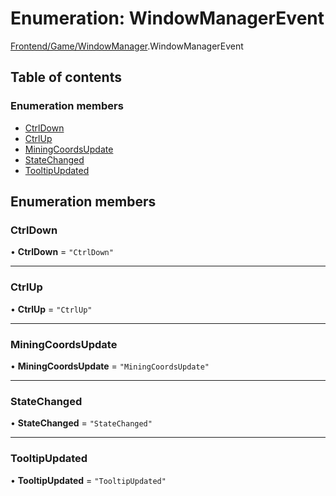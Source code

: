 # Enumeration: WindowManagerEvent

[Frontend/Game/WindowManager](../modules/Frontend_Game_WindowManager.md).WindowManagerEvent

## Table of contents

### Enumeration members

- [CtrlDown](Frontend_Game_WindowManager.WindowManagerEvent.md#ctrldown)
- [CtrlUp](Frontend_Game_WindowManager.WindowManagerEvent.md#ctrlup)
- [MiningCoordsUpdate](Frontend_Game_WindowManager.WindowManagerEvent.md#miningcoordsupdate)
- [StateChanged](Frontend_Game_WindowManager.WindowManagerEvent.md#statechanged)
- [TooltipUpdated](Frontend_Game_WindowManager.WindowManagerEvent.md#tooltipupdated)

## Enumeration members

### CtrlDown

• **CtrlDown** = `"CtrlDown"`

---

### CtrlUp

• **CtrlUp** = `"CtrlUp"`

---

### MiningCoordsUpdate

• **MiningCoordsUpdate** = `"MiningCoordsUpdate"`

---

### StateChanged

• **StateChanged** = `"StateChanged"`

---

### TooltipUpdated

• **TooltipUpdated** = `"TooltipUpdated"`
